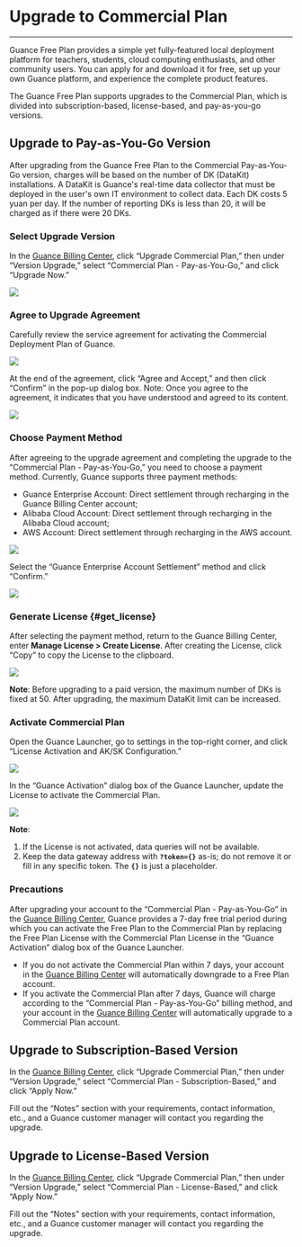 # Upgrade to Commercial Plan
---

Guance Free Plan provides a simple yet fully-featured local deployment platform for teachers, students, cloud computing enthusiasts, and other community users. You can apply for and download it for free, set up your own Guance platform, and experience the complete product features.

The Guance Free Plan supports upgrades to the Commercial Plan, which is divided into subscription-based, license-based, and pay-as-you-go versions.

## Upgrade to Pay-as-You-Go Version

After upgrading from the Guance Free Plan to the Commercial Pay-as-You-Go version, charges will be based on the number of DK (DataKit) installations. A DataKit is Guance's real-time data collector that must be deployed in the user's own IT environment to collect data. Each DK costs 5 yuan per day. If the number of reporting DKs is less than 20, it will be charged as if there were 20 DKs.

### Select Upgrade Version

In the [Guance Billing Center](https://boss.guance.com/#/signin), click “Upgrade Commercial Plan,” then under “Version Upgrade,” select “Commercial Plan - Pay-as-You-Go,” and click “Upgrade Now.”

![](img/6.deployment_10.png)

### Agree to Upgrade Agreement

Carefully review the service agreement for activating the Commercial Deployment Plan of Guance.

![](img/13.deployment_2.png)

At the end of the agreement, click “Agree and Accept,” and then click “Confirm” in the pop-up dialog box.
Note: Once you agree to the agreement, it indicates that you have understood and agreed to its content.

![](img/13.deployment_3.png)

### Choose Payment Method

After agreeing to the upgrade agreement and completing the upgrade to the “Commercial Plan - Pay-as-You-Go,” you need to choose a payment method. Currently, Guance supports three payment methods:

- Guance Enterprise Account: Direct settlement through recharging in the Guance Billing Center account;
- Alibaba Cloud Account: Direct settlement through recharging in the Alibaba Cloud account;
- AWS Account: Direct settlement through recharging in the AWS account.

![](img/13.deployment_4.png)

Select the “Guance Enterprise Account Settlement” method and click “Confirm.”

![](img/13.deployment_5.png)

### Generate License {#get_license}

After selecting the payment method, return to the Guance Billing Center, enter **Manage License > Create License**. After creating the License, click “Copy” to copy the License to the clipboard.

![](img/13.deployment_6.png)

**Note**: Before upgrading to a paid version, the maximum number of DKs is fixed at 50. After upgrading, the maximum DataKit limit can be increased.

### Activate Commercial Plan

Open the Guance Launcher, go to settings in the top-right corner, and click “License Activation and AK/SK Configuration.”

![](img/13.deployment_8.png)

In the “Guance Activation” dialog box of the Guance Launcher, update the License to activate the Commercial Plan.

![](img/13.deployment_9.png)

**Note**:

1. If the License is not activated, data queries will not be available.
2. Keep the data gateway address with **`?token={}`** as-is; do not remove it or fill in any specific token. The **`{}`** is just a placeholder.

### Precautions

After upgrading your account to the “Commercial Plan - Pay-as-You-Go” in the [Guance Billing Center](https://boss.guance.com/#/signin), Guance provides a 7-day free trial period during which you can activate the Free Plan to the Commercial Plan by replacing the Free Plan License with the Commercial Plan License in the “Guance Activation” dialog box of the Guance Launcher.

- If you do not activate the Commercial Plan within 7 days, your account in the [Guance Billing Center](https://boss.guance.com/#/signin) will automatically downgrade to a Free Plan account.
- If you activate the Commercial Plan after 7 days, Guance will charge according to the “Commercial Plan - Pay-as-You-Go” billing method, and your account in the [Guance Billing Center](https://boss.guance.com/#/signin) will automatically upgrade to a Commercial Plan account.

## Upgrade to Subscription-Based Version

In the [Guance Billing Center](https://boss.guance.com/#/signin), click “Upgrade Commercial Plan,” then under “Version Upgrade,” select “Commercial Plan - Subscription-Based,” and click “Apply Now.”

<!--
![](img/13.deployment_10.png)
-->
Fill out the “Notes” section with your requirements, contact information, etc., and a Guance customer manager will contact you regarding the upgrade.
<!-- 
![](img/13.deployment_11.png)
-->

## Upgrade to License-Based Version

In the [Guance Billing Center](https://boss.guance.com/#/signin), click “Upgrade Commercial Plan,” then under “Version Upgrade,” select “Commercial Plan - License-Based,” and click “Apply Now.”
<!--
![](img/13.deployment_12.png)
-->
Fill out the “Notes” section with your requirements, contact information, etc., and a Guance customer manager will contact you regarding the upgrade.
<!--
![](img/13.deployment_13.png)
-->